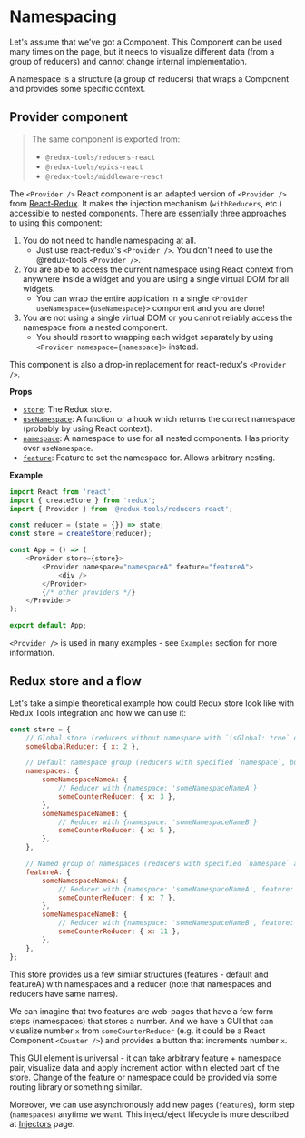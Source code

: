 # Namespacing

Let's assume that we've got a Component. This Component can be used many times
on the page, but it needs to visualize different data (from a group of reducers)
and cannot change internal implementation.

A namespace is a structure (a group of reducers) that wraps a Component and
provides some specific context.

## Provider component

> The same component is exported from:
>
> - `@redux-tools/reducers-react`
> - `@redux-tools/epics-react`
> - `@redux-tools/middleware-react`

The `<Provider />` React component is an adapted version of `<Provider />` from [React-Redux](https://github.com/reduxjs/react-redux).
It makes the injection mechanism (`withReducers`, etc.) accessible to nested components. There are
essentially three approaches to using this component:

1. You do not need to handle namespacing at all.
   - Just use react-redux's `<Provider />`. You don't need to use the @redux-tools `<Provider />`.
2. You are able to access the current namespace using React context from anywhere inside a widget and you are using a single virtual DOM for all widgets.
   - You can wrap the entire application in a single `<Provider useNamespace={useNamespace}>` component and you are done!
3. You are not using a single virtual DOM or you cannot reliably access the namespace from a nested component.
   - You should resort to wrapping each widget separately by using `<Provider namespace={namespace}>` instead.

This component is also a drop-in replacement for react-redux's `<Provider />`.

**Props**

- [`store`](_Store_): The Redux store.
- [`useNamespace`](_Function_): A function or a hook which returns the correct namespace (probably by using React context).
- [`namespace`](_string_): A namespace to use for all nested components. Has priority over `useNamespace`.
- [`feature`](_string_): Feature to set the namespace for. Allows arbitrary nesting.

**Example**

```javascript
import React from 'react';
import { createStore } from 'redux';
import { Provider } from '@redux-tools/reducers-react';

const reducer = (state = {}) => state;
const store = createStore(reducer);

const App = () => (
	<Provider store={store}>
		<Provider namespace="namespaceA" feature="featureA">
			<div />
		</Provider>
		{/* other providers */}
	</Provider>
);

export default App;
```

`<Provider />` is used in many examples - see `Examples` section for more information.

## Redux store and a flow

Let's take a simple theoretical example how could Redux store look like with Redux Tools integration
and how we can use it:

```javascript
const store = {
	// Global store (reducers without namespace with `isGlobal: true` option)
	someGlobalReducer: { x: 2 },

	// Default namespace group (reducers with specified `namespace`, but without `feature` option)
	namespaces: {
		someNamespaceNameA: {
			// Reducer with {namespace: 'someNamespaceNameA'}
			someCounterReducer: { x: 3 },
		},
		someNamespaceNameB: {
			// Reducer with {namespace: 'someNamespaceNameB'}
			someCounterReducer: { x: 5 },
		},
	},

	// Named group of namespaces (reducers with specified `namespace` and `feature` option)
	featureA: {
		someNamespaceNameA: {
			// Reducer with {namespace: 'someNamespaceNameA', feature: 'featureA'}
			someCounterReducer: { x: 7 },
		},
		someNamespaceNameB: {
			// Reducer with {namespace: 'someNamespaceNameB', feature: 'featureA'}
			someCounterReducer: { x: 11 },
		},
	},
};
```

This store provides us a few similar structures (features - default and featureA)
with namespaces and a reducer (note that namespaces and reducers have same names).

We can imagine that two features are web-pages that have a few form steps (namespaces) that
stores a number. And we have a GUI that can visualize number `x` from `someCounterReducer` (e.g. it
could be a React Component `<Counter />`) and provides a button that increments number `x`.

This GUI element is universal - it can take arbitrary feature + namespace pair, visualize
data and apply increment action within elected part of the store. Change of the feature or
namespace could be provided via some routing library or something similar.

Moreover, we can use asynchronously add new pages (`features`), form step (`namespaces`)
anytime we want. This inject/eject lifecycle is more described at [Injectors](/injectors/index.md) page.
